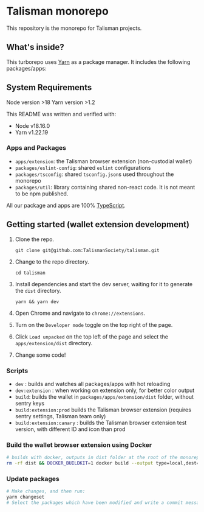# Talisman monorepo

This repository is the monorepo for Talisman projects.

## What's inside?

This turborepo uses [Yarn](https://classic.yarnpkg.com/lang/en/) as a package manager. It includes the following packages/apps:

## System Requirements

Node version >18
Yarn version >1.2

This README was written and verified with:

- Node v18.16.0
- Yarn v1.22.19

### Apps and Packages

- `apps/extension`: the Talisman browser extension (non-custodial wallet)
- `packages/eslint-config`: shared `eslint` configurations
- `packages/tsconfig`: shared `tsconfig.json`s used throughout the monorepo
- `packages/util`: library containing shared non-react code. It is not meant to be npm published.

All our package and apps are 100% [TypeScript](https://www.typescriptlang.org/).

## Getting started (wallet extension development)

1. Clone the repo.

   `git clone git@github.com:TalismanSociety/talisman.git`

2. Change to the repo directory.

   `cd talisman`

3. Install dependencies and start the dev server, waiting for it to generate the `dist` directory.

   `yarn && yarn dev`

4. Open Chrome and navigate to `chrome://extensions`.
5. Turn on the `Developer mode` toggle on the top right of the page.
6. Click `Load unpacked` on the top left of the page and select the `apps/extension/dist` directory.
7. Change some code!

### Scripts

- `dev` : builds and watches all packages/apps with hot reloading
- `dev:extension` : when working on extension only, for better color output
- `build`: builds the wallet in `packages/apps/extension/dist` folder, without sentry keys
- `build:extension:prod` builds the Talisman browser extension (requires sentry settings, Talisman team only)
- `build:extension:canary` : builds the Talisman browser extension test version, with different ID and icon than prod

### Build the wallet browser extension using Docker

```bash
# builds with docker, outputs in dist folder at the root of the monorepo
rm -rf dist && DOCKER_BUILDKIT=1 docker build --output type=local,dest=./dist .
```

### Update packages

```bash
# Make changes, and then run:
yarn changeset
# Select the packages which have been modified and write a commit message
```
